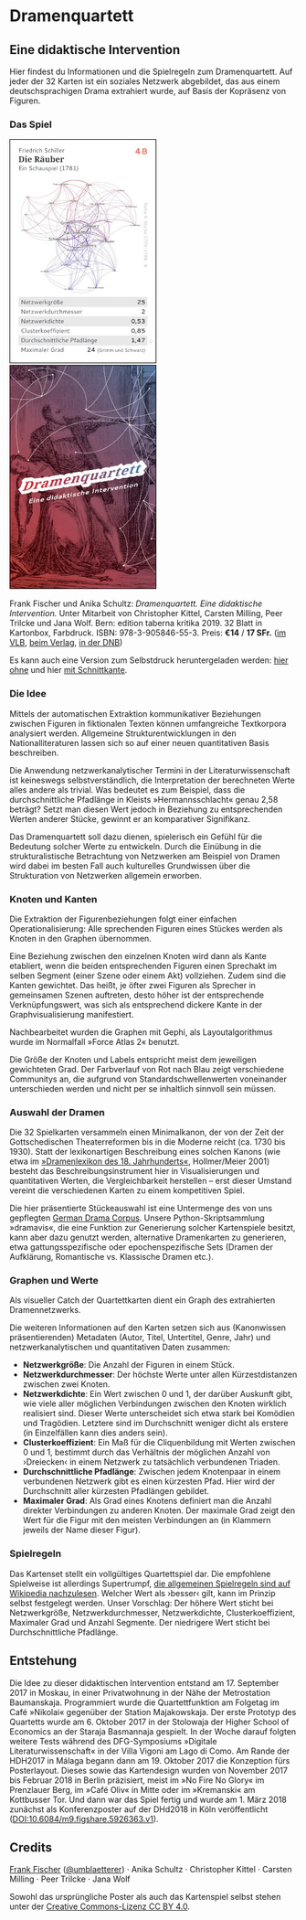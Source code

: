 # Dramenquartett
## Eine didaktische Intervention

Hier findest du Informationen und die Spielregeln zum Dramenquartett. Auf jeder der 32 Karten ist ein soziales Netzwerk abgebildet, das aus einem deutschsprachigen Drama extrahiert wurde, auf Basis der Kopräsenz von Figuren.

### Das Spiel

![Die Räuber (Spielkarte)](img/die-raeuber.jpg)
![Spielkarte Rückseite](img/rueckseite.jpg)

Frank Fischer und Anika Schultz: *Dramenquartett. Eine didaktische Intervention.* Unter Mitarbeit von Christopher Kittel, Carsten Milling, Peer Trilcke und Jana Wolf. Bern: edition taberna kritika 2019. 32 Blatt in Kartonbox, Farbdruck. ISBN: 978-3-905846-55-3. Preis: **€14** / **17 SFr.** ([im VLB](https://www.buchhandel.de/buch/Dramenquartett-9783905846553), [beim Verlag](http://www.etkbooks.com/dramenquartett/), [in der DNB]( http://d-nb.info/1196819424))

Es kann auch eine Version zum Selbstdruck heruntergeladen werden: [hier ohne](https://github.com/lehkost/dramenquartett/blob/master/print-version/dramenquartett_etk_books_2019.pdf) und hier [mit Schnittkante](https://github.com/lehkost/dramenquartett/raw/master/print-version/dramenquartett_etk_books_2019.pdf).

### Die Idee

Mittels der automatischen Extraktion kommunikativer Beziehungen zwischen Figuren in fiktionalen Texten können umfangreiche Textkorpora analysiert werden. Allgemeine Strukturentwicklungen in den Nationalliteraturen lassen sich so auf einer neuen quantitativen Basis beschreiben.

Die Anwendung netzwerkanalytischer Termini in der Literaturwissenschaft ist keineswegs selbstverständlich, die Interpretation der berechneten Werte alles andere als trivial. Was bedeutet es zum Beispiel, dass die durchschnittliche Pfadlänge in Kleists »Hermannsschlacht« genau 2,58 beträgt? Setzt man diesen Wert jedoch in Beziehung zu entsprechenden Werten anderer Stücke, gewinnt er an komparativer Signifikanz.

Das Dramenquartett soll dazu dienen, spielerisch ein Gefühl für die Bedeutung solcher Werte zu entwickeln. Durch die Einübung in die strukturalistische Betrachtung von Netzwerken am Beispiel von Dramen wird dabei im besten Fall auch kulturelles Grundwissen über die Strukturation von Netzwerken allgemein erworben. 

### Knoten und Kanten

Die Extraktion der Figurenbeziehungen folgt einer einfachen Operationalisierung: Alle sprechenden Figuren eines Stückes werden als Knoten in den Graphen übernommen.

Eine Beziehung zwischen den einzelnen Knoten wird dann als Kante etabliert, wenn die beiden entsprechenden Figuren einen Sprechakt im selben Segment (einer Szene oder einem Akt) vollziehen. Zudem sind die Kanten gewichtet. Das heißt, je öfter zwei Figuren als Sprecher in gemeinsamen Szenen auftreten, desto höher ist der entsprechende Verknüpfungswert, was sich als entsprechend dickere Kante in der Graphvisualisierung manifestiert.

Nachbearbeitet wurden die Graphen mit Gephi, als Layoutalgorithmus wurde im Normalfall »Force Atlas 2« benutzt.

Die Größe der Knoten und Labels entspricht meist dem jeweiligen gewichteten Grad. Der Farbverlauf von Rot nach Blau zeigt verschiedene Communitys an, die aufgrund von Standardschwellenwerten voneinander unterschieden werden und nicht per se inhaltlich sinnvoll sein müssen.

### Auswahl der Dramen

Die 32 Spielkarten versammeln einen Minimalkanon, der von der Zeit der Gottschedischen Theaterreformen bis in die Moderne reicht (ca. 1730 bis 1930). Statt der lexikonartigen Beschreibung eines solchen Kanons (wie etwa im [»Dramenlexikon des 18. Jahrhunderts«](https://de.wikipedia.org/wiki/Dramenlexikon_des_18._Jahrhunderts), Hollmer/Meier 2001) besteht das Beschreibungsinstrument hier in Visualisierungen und quantitativen Werten, die Vergleichbarkeit herstellen – erst dieser Umstand vereint die verschiedenen Karten zu einem kompetitiven Spiel.

Die hier präsentierte Stückeauswahl ist eine Untermenge des von uns gepflegten [German Drama Corpus](https://dracor.org/). Unsere Python-Skriptsammlung »dramavis«, die eine Funktion zur Generierung solcher Kartenspiele besitzt, kann aber dazu genutzt werden, alternative Dramenkarten zu generieren, etwa gattungsspezifische oder epochenspezifische Sets (Dramen der Aufklärung, Romantische vs. Klassische Dramen etc.).

### Graphen und Werte

Als visueller Catch der Quartettkarten dient ein Graph des extrahierten Dramennetzwerks.

Die weiteren Informationen auf den Karten setzen sich aus (Kanonwissen präsentierenden) Metadaten (Autor, Titel, Untertitel, Genre, Jahr) und netzwerkanalytischen und quantitativen Daten zusammen:

- **Netzwerkgröße**: Die Anzahl der Figuren in einem Stück.
- **Netzwerkdurchmesser**: Der höchste Werte unter allen Kürzestdistanzen zwischen zwei Knoten.
- **Netzwerkdichte**: Ein Wert zwischen 0 und 1, der darüber Auskunft gibt, wie viele aller möglichen Verbindungen zwischen den Knoten wirklich realisiert sind. Dieser Werte unterscheidet sich etwa stark bei Komödien und Tragödien. Letztere sind im Durchschnitt weniger dicht als erstere (in Einzelfällen kann dies anders sein).
- **Clusterkoeffizient**: Ein Maß für die Cliquenbildung mit Werten zwischen 0 und 1, bestimmt durch das Verhältnis der möglichen Anzahl von ›Dreiecken‹ in einem Netzwerk zu tatsächlich verbundenen Triaden.
- **Durchschnittliche Pfadlänge**: Zwischen jedem Knotenpaar in einem verbundenen Netzwerk gibt es einen kürzesten Pfad. Hier wird der Durchschnitt aller kürzesten Pfadlängen gebildet.
- **Maximaler Grad**: Als Grad eines Knotens definiert man die Anzahl direkter Verbindungen zu anderen Knoten. Der maximale Grad zeigt den Wert für die Figur mit den meisten Verbindungen an (in Klammern jeweils der Name dieser Figur).

### Spielregeln

Das Kartenset stellt ein vollgültiges Quartettspiel dar. Die empfohlene Spielweise ist allerdings Supertrumpf, [die allgemeinen Spielregeln sind auf Wikipedia nachzulesen](https://de.wikipedia.org/wiki/Supertrumpf). Welcher Wert als ›besser‹ gilt, kann im Prinzip selbst festgelegt werden. Unser Vorschlag: Der höhere Wert sticht bei Netzwerkgröße, Netzwerkdurchmesser, Netzwerkdichte, Clusterkoeffizient, Maximaler Grad und Anzahl Segmente. Der niedrigere Wert sticht bei Durchschnittliche Pfadlänge.

## Entstehung

Die Idee zu dieser didaktischen Intervention entstand am 17. September 2017 in Moskau, in einer Privatwohnung in der Nähe der Metrostation Baumanskaja. Programmiert wurde die Quartettfunktion am Folgetag im Café »Nikolai« gegenüber der Station Majakowskaja. Der erste Prototyp des Quartetts wurde am 6. Oktober 2017 in der Stolowaja der Higher School of Economics an der Staraja Basmannaja gespielt. In der Woche darauf folgten weitere Tests während des DFG-Symposiums »Digitale Literaturwissenschaft« in der Villa Vigoni am Lago di Como. Am Rande der HDH2017 in Málaga begann dann am 19. Oktober 2017 die Konzeption fürs Posterlayout. Dieses sowie das Kartendesign wurden von November 2017 bis Februar 2018 in Berlin präzisiert, meist im »No Fire No Glory« im Prenzlauer Berg, im »Café Oliv« in Mitte oder im »Kremanski« am Kottbusser Tor. Und dann war das Spiel fertig und wurde am 1. März 2018 zunächst als Konferenzposter auf der DHd2018 in Köln veröffentlicht ([DOI:10.6084/m9.figshare.5926363.v1](https://doi.org/10.6084/m9.figshare.5926363.v1)).

## Credits

[Frank Fischer](https://www.hse.ru/en/org/persons/182492735) ([@umblaetterer](https://twitter.com/umblaetterer)) · Anika Schultz · Christopher Kittel · Carsten Milling · Peer Trilcke · Jana Wolf

Sowohl das ursprüngliche Poster als auch das Kartenspiel selbst stehen unter der [Creative Commons-Lizenz CC BY 4.0](https://creativecommons.org/licenses/by/4.0/).
